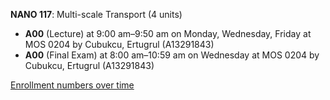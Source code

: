 **NANO 117**: Multi-scale Transport (4 units)

- **A00** (Lecture) at 9:00 am–9:50 am on Monday, Wednesday, Friday at MOS 0204 by Cubukcu, Ertugrul (A13291843)
- **A00** (Final Exam) at 8:00 am–10:59 am on Wednesday at MOS 0204 by Cubukcu, Ertugrul (A13291843)

[Enrollment numbers over time](./NANO117.tsv)

